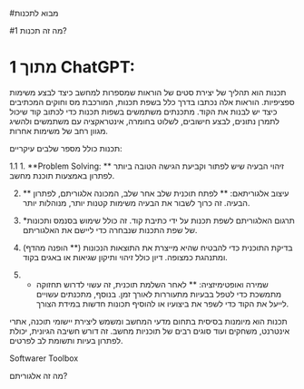 #מבוא לתכנות

#1 מה זה תכנות?

# 1 מתוך ChatGPT:

תכנות הוא תהליך של יצירת סטים של הוראות שמספרות למחשב כיצד לבצע משימות ספציפיות. הוראות אלה נכתבו בדרך כלל בשפת תכנות, המורכבת מס וחוקים המכתיבים כיצד יש לבנות את הקוד. מתכנתים משתמשים בשפות תכנות כדי לכתוב קוד שיכול לתמרן נתונים, לבצע חישובים, לשלוט בחומרה, אינטראקציה עם משתמשים ולהשיג מגוון רחב של משימות אחרות.

תכנות כולל מספר שלבים עיקריים:

1.1 1. **Problem Solving: ** זיהוי הבעיה שיש לפתור וקביעת הגישה הטובה ביותר לפתרון באמצעות תוכנת מחשב.

2. ** עיצוב אלגוריתאם: ** לפתח תוכנית שלב אחר שלב, המכונה אלגוריתם, לפתרון הבעיה. זה כרוך לשבור את הבעיה משימות קטנות יותר, מנוהלות יותר.

3. *תרגום האלגוריתם לשפת תכנות על ידי כתיבת קוד. זה כולל שימוש בסנמס ותכונות של שפת התכנות שנבחרה כדי ליישם את האלגוריתם.

4. (הופנה מהדף **) בדיקת התוכנית כדי להבטיח שהיא מייצרת את התוצאות הנכונות ומתנהגת כמצופה. דיון כולל זיהוי ותיקון שגיאות או באגים בקוד.

5. * שמירה ואופטימיזציה: ** לאחר השלמת תוכנית, זה עשוי לדרוש תחזוקה מתמשכת כדי לטפל בבעיות מתעוררות לאורך זמן. בנוסף, מתכנתים עשויים לייעל את הקוד כדי לשפר את ביצועיו או להוסיף תכונות חדשות במידת הצורך.

תכנות הוא מיומנות בסיסית בתחום מדעי המחשב ומשמש ליצירת יישומי תוכנה, אתרי אינטרנט, משחקים ועוד סוגים רבים של תוכניות מחשב. זה דורש חשיבה הגיונית, יכולת לפתרון בעיות ותשומת לב לפרטים.

Softwarer Toolbox

מה זה אלגוריתם?
